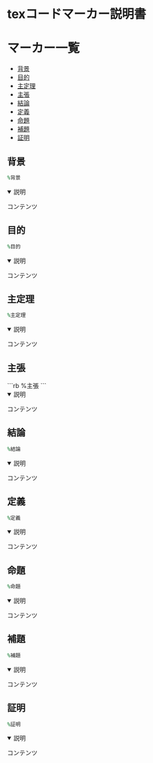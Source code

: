# texコードマーカー説明書

# マーカー一覧

* [背景](#background)
* [目的](#purpose)
* [主定理](#theorem)
* [主張](#claim)
* [結論](#conclusion)
* [定義](#definition)
* [命題](#problem)
* [補題](#heading)
* [証明](#proof)

<a id="background"></a>
<h2>背景</h2>

```rb
%背景
```

<details open><summary>説明</summary>

コンテンツ

</details>

<a id="purpose"></a>
<h2>目的</h2>

```rb
%目的
```

<details open><summary>説明</summary>

コンテンツ

</details>

<a id="theorem"></a>
<h2>主定理</h2>

```rb
%主定理
```

<details open><summary>説明</summary>

コンテンツ

</details>

<a id="claim"></a>
<h2>主張</h2>
```rb
%主張
```

<details open><summary>説明</summary>

コンテンツ

</details>

<a id="conclusion"></a>
<h2>結論</h2>

```rb
%結論
```

<details open><summary>説明</summary>

コンテンツ

</details>

<a id="definition"></a>
<h2>定義</h2>

```rb
%定義
```

<details open><summary>説明</summary>

コンテンツ

</details>

<a id="problem"></a>
<h2>命題</h2>

```rb
%命題
```

<details open><summary>説明</summary>

コンテンツ

</details>

<a id="heading"></a>
<h2>補題</h2>

```rb
%補題
```

<details open><summary>説明</summary>

コンテンツ

</details>

<a id="proof"></a>
<h2>証明</h2>

```rb
%証明
```

<details open><summary>説明</summary>

コンテンツ

</details>